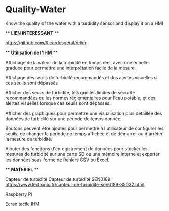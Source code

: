 # Quality-Water
Know the quality of the water with a turdidity sensor and display it on a HMI



** **LIEN INTERESSANT** **

https://github.com/Ricardosgeral/relier

** **Utilisation de l'IHM** **

Affichage de la valeur de la turbidité en temps réel, avec une échelle graduée pour permettre une interprétation facile de la mesure.

Affichage des seuils de turbidité recommandés et des alertes visuelles si ces seuils sont dépassés

Afficher des seuils de turbidité, tels que les limites de sécurité recommandées ou les normes réglementaires pour l'eau potable, et des alertes visuelles lorsque ces seuils sont dépassés.

Afficher des graphiques pour permettre une visualisation plus détaillée des données de turbidité sur une période de temps donnée.

Boutons peuvent être ajoutés pour permettre à l'utilisateur de configurer les seuils, de changer la période de temps affichée et de démarrer ou d'arrêter la mesure de turbidité. 

Ajouter des fonctions d'enregistrement de données pour stocker les mesures de turbidité sur une carte SD ou une mémoire interne et exporter les données sous forme de fichiers CSV ou Excel.


** **MATERIEL** **

Capteur de turbidité
Capteur de turbidité SEN0189
https://www.lextronic.fr/capteur-de-turbidite-sen0189-35032.html

Raspberry Pi

Ecran tacile IHM



